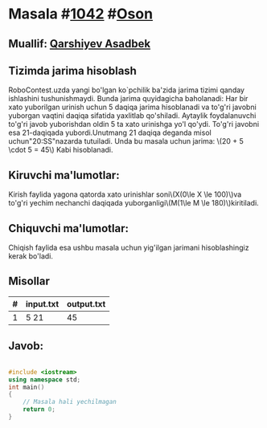 
<h1>Masala #<a href="https://robocontest.uz/tasks/1042">1042</a> #<a href="https://robocontest.uz/tasks?category=1">Oson</a></h1>
<h2> Muallif: <a href="https://robocontest.uz/profile/asadbek">Qarshiyev Asadbek</a></h2>
<h2>Tizimda jarima hisoblash</h2>
<p>RoboContest.uzda yangi bo'lgan ko`pchilik ba'zida jarima tizimi qanday ishlashini tushunishmaydi. Bunda jarima quyidagicha baholanadi: Har bir xato yuborilgan urinish uchun 5 daqiqa jarima hisoblanadi va to'g'ri javobni yuborgan vaqtini daqiqa sifatida yaxlitlab qo'shiladi. Aytaylik foydalanuvchi to'g'ri javob yuborishdan oldin 5 ta xato urinishga yo'l qo'ydi. To'g'ri javobni esa 21-daqiqada yubordi.Unutmang 21 daqiqa deganda misol uchun"20:SS"nazarda tutuiladi. Unda bu masala uchun jarima:
\(20 + 5 \cdot 5 = 45\)
Kabi hisoblanadi.</p>
<h2>Kiruvchi ma'lumotlar:</h2>
<p>Kirish faylida yagona qatorda xato urinishlar soni\(X(0\le X \le 100)\)va to'g'ri yechim nechanchi daqiqada yuborganligi\(M(1\le M \le 180)\)kiritiladi.</p>
<h2>Chiquvchi ma'lumotlar:</h2>
<p>Chiqish faylida esa ushbu masala uchun yig'ilgan jarimani hisoblashingiz kerak bo'ladi.</p>
<h2>Misollar</h2>
<table>
    <thead>
        <tr>
            <th>#</th>
            <th>input.txt</th>
            <th>output.txt</th>
        </tr>
    </thead>
    <tbody>
            <tr>
                <td>1</td>
                <td>5 21</td>
                <td>45</td>
            </tr>
    </tbody>
    </table>
    
<h2>Javob:</h2>

######
```cpp
#include <iostream>
using namespace std;
int main()
{
    // Masala hali yechilmagan
    return 0;
}
```
